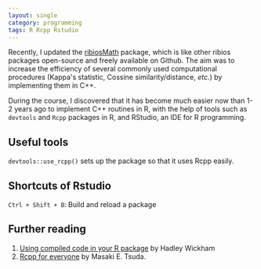 ```yaml
---
layout: single
category: programming
tags: R Rcpp Rstudio
---
```


Recently, I updated the [ribiosMath](https://github.com/Accio/ribios/tree/master/ribiosMath) package, which is like other ribios packages open-source and freely available on Github. The aim was to increase the efficiency of several commonly used computational procedures (Kappa's statistic, Cossine similarity/distance, *etc.*) by implementing them in C++.

During the course, I discovered that it has become much easier now than 1-2 years ago to implement C++ routines in R, with the help of tools such as `devtools` and `Rcpp` packages in R, and RStudio, an IDE for R programming.

## Useful tools

`devtools::use_rcpp()` sets up the package so that it uses Rcpp easily.

## Shortcuts of Rstudio

`Ctrl + Shift + B`: Build and reload a package

## Further reading

1. [Using compiled code in your R package](http://r-pkgs.had.co.nz/src.html#c-export) by Hadley Wickham
2. [Rcpp for everyone](https://teuder.github.io/rcpp4everyone_en/210_rcpp_functions.html#functions-related-to-na-inf-nan) by Masaki E. Tsuda.
